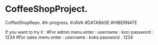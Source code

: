 # CoffeeShopProject.
CoffeeShopRepo.
#In progress.
#JAVA
#DATABASE
#HIBERNATE

 If you want to try it : 
#For admin menu enter : username : koci password : 1234
#For sales menu enter : username : kuka password : 1234
